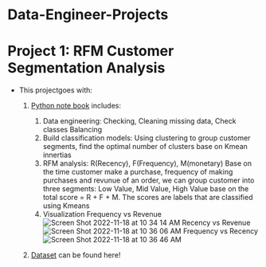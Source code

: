 # Data-Engineer-Projects



# Project 1: RFM Customer Segmentation Analysis
* This projectgoes with:
  1. [Python note book](https://github.com/ThanhNg1712/Data-Engineer-Projects/blob/main/RFM_Customer_Segmentation.ipynb) includes:
      1. Data engineering: Checking, Cleaning missing data, Check classes Balancing
      2. Build classification models: Using clustering to group customer segments, find the optimal number of clusters base on Kmean innertias
      3. RFM analysis: R(Recency), F(Frequency), M(monetary)
         Base on the time customer make a purchase, frequency of making purchases and revunue of an order, we can group customer into three segments: 
         Low Value, Mid Value, High Value base on the total score = R + F + M. The scores are labels that are classified using Kmeans
      5. Visualization 
         Frequency vs Revenue
         ![Screen Shot 2022-11-18 at 10 34 14 AM](https://user-images.githubusercontent.com/99359588/202742124-2f054538-e9f8-4024-86a3-0fddf499cf4d.png)
         Recency vs Revenue
         ![Screen Shot 2022-11-18 at 10 36 06 AM](https://user-images.githubusercontent.com/99359588/202742333-75597dd6-6ff2-416f-957e-9c62c474dc42.png)
         Frequency vs Recency
         ![Screen Shot 2022-11-18 at 10 36 46 AM](https://user-images.githubusercontent.com/99359588/202742555-213d7d47-0b05-4bd1-b10e-4a2c202d3522.png)
   
   2. [Dataset](https://github.com/ThanhNg1712/Data-Engineer-Projects/blob/main/OnlineRetail%20(1).csv.zip) can be found here!
         
         
   
